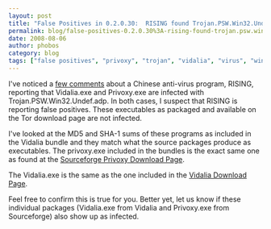 ```yaml
---
layout: post
title: "False Positives in 0.2.0.30:  RISING found Trojan.PSW.Win32.Undef.adp"
permalink: blog/false-positives-0.2.0.30%3A-rising-found-trojan.psw.win32.undef.adp
date: 2008-08-06
author: phobos
category: blog
tags: ["false positives", "privoxy", "trojan", "vidalia", "virus", "windows bundles"]
---
```


I've noticed a [few comments](https://blog.torproject.org/blog/june-2008-progress-report#comment-154) about a Chinese anti-virus program, RISING, reporting that Vidalia.exe and Privoxy.exe are infected with Trojan.PSW.Win32.Undef.adp. In both cases, I suspect that RISING is reporting false positives. These executables as packaged and available on the Tor download page are not infected.

I've looked at the MD5 and SHA-1 sums of these programs as included in the Vidalia bundle and they match what the source packages produce as executables. The privoxy.exe included in the bundles is the exact same one as found at the [Sourceforge Privoxy Download Page](http://downloads.sourceforge.net/ijbswa/privoxy_setup_3_0_6.exe?modtime=1164015760&big_mirror=0).

The Vidalia.exe is the same as the one included in the [Vidalia Download Page](http://www.vidalia-project.net/dist/vidalia-0.1.7.exe).

Feel free to confirm this is true for you. Better yet, let us know if these individual packages (Vidalia.exe from Vidalia and Privoxy.exe from Sourceforge) also show up as infected.

